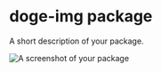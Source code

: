 # doge-img package

A short description of your package.

![A screenshot of your package](atom://doge-img/res/pic.png)
